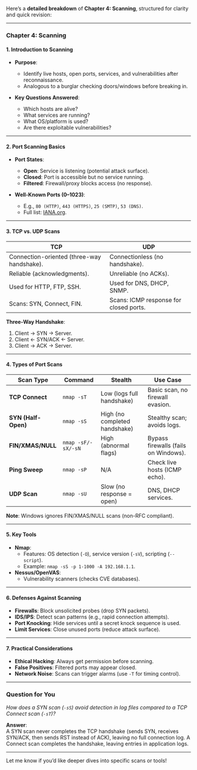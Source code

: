 Here’s a **detailed breakdown** of **Chapter 4: Scanning**, structured for clarity and quick revision:

---

### **Chapter 4: Scanning**  
#### **1. Introduction to Scanning**  
- **Purpose**:  
  - Identify live hosts, open ports, services, and vulnerabilities after reconnaissance.  
  - Analogous to a burglar checking doors/windows before breaking in.  

- **Key Questions Answered**:  
  - Which hosts are alive?  
  - What services are running?  
  - What OS/platform is used?  
  - Are there exploitable vulnerabilities?  

---

#### **2. Port Scanning Basics**  
- **Port States**:  
  - **Open**: Service is listening (potential attack surface).  
  - **Closed**: Port is accessible but no service running.  
  - **Filtered**: Firewall/proxy blocks access (no response).  

- **Well-Known Ports (0–1023)**:  
  - E.g., `80 (HTTP)`, `443 (HTTPS)`, `25 (SMTP)`, `53 (DNS)`.  
  - Full list: [IANA.org](https://www.iana.org/).  

---

#### **3. TCP vs. UDP Scans**  
| **TCP** | **UDP** |  
|---------|---------|  
| Connection-oriented (three-way handshake). | Connectionless (no handshake). |  
| Reliable (acknowledgments). | Unreliable (no ACKs). |  
| Used for HTTP, FTP, SSH. | Used for DNS, DHCP, SNMP. |  
| Scans: SYN, Connect, FIN. | Scans: ICMP response for closed ports. |  

**Three-Way Handshake**:  
1. Client → SYN → Server.  
2. Client ← SYN/ACK ← Server.  
3. Client → ACK → Server.  

---

#### **4. Types of Port Scans**  
| **Scan Type** | **Command** | **Stealth** | **Use Case** |  
|--------------|------------|------------|-------------|  
| **TCP Connect** | `nmap -sT` | Low (logs full handshake) | Basic scan, no firewall evasion. |  
| **SYN (Half-Open)** | `nmap -sS` | High (no completed handshake) | Stealthy scan; avoids logs. |  
| **FIN/XMAS/NULL** | `nmap -sF/-sX/-sN` | High (abnormal flags) | Bypass firewalls (fails on Windows). |  
| **Ping Sweep** | `nmap -sP` | N/A | Check live hosts (ICMP echo). |  
| **UDP Scan** | `nmap -sU` | Slow (no response = open) | DNS, DHCP services. |  

**Note**: Windows ignores FIN/XMAS/NULL scans (non-RFC compliant).  

---

#### **5. Key Tools**  
- **Nmap**:  
  - Features: OS detection (`-O`), service version (`-sV`), scripting (`--script`).  
  - Example: `nmap -sS -p 1-1000 -A 192.168.1.1`.  
- **Nessus/OpenVAS**:  
  - Vulnerability scanners (checks CVE databases).  

---

#### **6. Defenses Against Scanning**  
- **Firewalls**: Block unsolicited probes (drop SYN packets).  
- **IDS/IPS**: Detect scan patterns (e.g., rapid connection attempts).  
- **Port Knocking**: Hide services until a secret knock sequence is used.  
- **Limit Services**: Close unused ports (reduce attack surface).  

---

#### **7. Practical Considerations**  
- **Ethical Hacking**: Always get permission before scanning.  
- **False Positives**: Filtered ports may appear closed.  
- **Network Noise**: Scans can trigger alarms (use `-T` for timing control).  

---

### **Question for You**  
*How does a SYN scan (`-sS`) avoid detection in log files compared to a TCP Connect scan (`-sT`)?*  

**Answer**:  
A SYN scan never completes the TCP handshake (sends SYN, receives SYN/ACK, then sends RST instead of ACK), leaving no full connection log. A Connect scan completes the handshake, leaving entries in application logs.  

---

Let me know if you’d like deeper dives into specific scans or tools!
